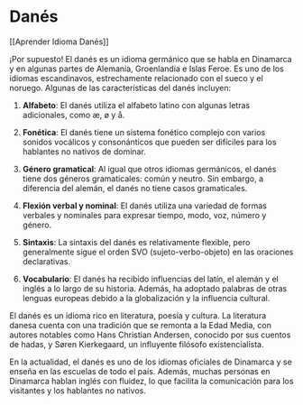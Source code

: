 # Danés

[[Aprender Idioma Danés]]

¡Por supuesto! El danés es un idioma germánico que se habla en Dinamarca y en algunas partes de Alemania, Groenlandia e Islas Feroe. Es uno de los idiomas escandinavos, estrechamente relacionado con el sueco y el noruego. Algunas de las características del danés incluyen:

1. **Alfabeto**: El danés utiliza el alfabeto latino con algunas letras adicionales, como æ, ø y å.

2. **Fonética**: El danés tiene un sistema fonético complejo con varios sonidos vocálicos y consonánticos que pueden ser difíciles para los hablantes no nativos de dominar.

3. **Género gramatical**: Al igual que otros idiomas germánicos, el danés tiene dos géneros gramaticales: común y neutro. Sin embargo, a diferencia del alemán, el danés no tiene casos gramaticales.

4. **Flexión verbal y nominal**: El danés utiliza una variedad de formas verbales y nominales para expresar tiempo, modo, voz, número y género.

5. **Sintaxis**: La sintaxis del danés es relativamente flexible, pero generalmente sigue el orden SVO (sujeto-verbo-objeto) en las oraciones declarativas.

6. **Vocabulario**: El danés ha recibido influencias del latín, el alemán y el inglés a lo largo de su historia. Además, ha adoptado palabras de otras lenguas europeas debido a la globalización y la influencia cultural.

El danés es un idioma rico en literatura, poesía y cultura. La literatura danesa cuenta con una tradición que se remonta a la Edad Media, con autores notables como Hans Christian Andersen, conocido por sus cuentos de hadas, y Søren Kierkegaard, un influyente filósofo existencialista.

En la actualidad, el danés es uno de los idiomas oficiales de Dinamarca y se enseña en las escuelas de todo el país. Además, muchas personas en Dinamarca hablan inglés con fluidez, lo que facilita la comunicación para los visitantes y los hablantes no nativos.